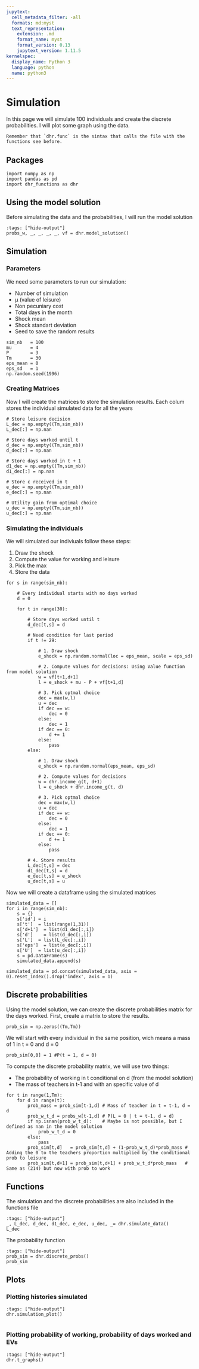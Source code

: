 ```yaml
---
jupytext:
  cell_metadata_filter: -all
  formats: md:myst
  text_representation:
    extension: .md
    format_name: myst
    format_version: 0.13
    jupytext_version: 1.11.5
kernelspec:
  display_name: Python 3
  language: python
  name: python3
---
```

# Simulation

In this page we will simulate 100 individuals and create the discrete probabilities. I will plot some graph using the data. 

```{warning} 
Remember that `dhr.func` is the sintax that calls the file with the functions see before.
```

## Packages
```{code-cell} ipython3
import numpy as np
import pandas as pd
import dhr_functions as dhr
```

## Using the model solution
Before simulating the data and the probabilities, I will run the model solution

```{code-cell} ipython3
:tags: ["hide-output"]
probs_w, _, _, _, _, vf = dhr.model_solution()
```

## Simulation
### Parameters
We need some parameters to run our simulation:
  - Number of simulation 
  - μ (value of leisure)
  - Non pecuniary cost
  - Total days in the month
  - Shock mean
  - Shock standart deviation
  - Seed to save the random results
    
```{code-cell} ipython3 
sim_nb   = 100
mu       = 4
P        = 3
Tm       = 30
eps_mean = 0 
eps_sd   = 1
np.random.seed(1996)
```

### Creating Matrices
Now I will create the matrices to store the simulation results. Each colum stores the individual simulated data for all the years

```{code-cell} ipython3
# Store leisure decision
L_dec = np.empty((Tm,sim_nb))
L_dec[:] = np.nan         

# Store days worked until t 
d_dec = np.empty((Tm,sim_nb))
d_dec[:] = np.nan         

# Store days worked in t + 1
d1_dec = np.empty((Tm,sim_nb))
d1_dec[:] = np.nan         

# Store ϵ received in t 
e_dec = np.empty((Tm,sim_nb))
e_dec[:] = np.nan         

# Utility gain from optimal choice
u_dec = np.empty((Tm,sim_nb))
u_dec[:] = np.nan         
```
### Simulating the individuals
We will simulated our indiviuals follow these steps:
1. Draw the shock
2. Compute the value for working and leisure
3. Pick the max
4. Store the data

```{code-cell} ipython3
for s in range(sim_nb):
    
    # Every individual starts with no days worked
    d = 0
    
    for t in range(30):
        
        # Store days worked until t
        d_dec[t,s] = d
        
        # Need condition for last period
        if t != 29:
            
            # 1. Draw shock
            e_shock = np.random.normal(loc = eps_mean, scale = eps_sd)
            
            # 2. Compute values for decisions: Using Value function from model solution
            w = vf[t+1,d+1]
            l = e_shock + mu - P + vf[t+1,d]
            
            # 3. Pick optmal choice
            dec = max(w,l)
            u = dec
            if dec == w:
                dec = 0
            else:
                dec = 1
            if dec == 0:
                d += 1
            else:
                pass
        else:
            
            # 1. Draw shock
            e_shock = np.random.normal(eps_mean, eps_sd)
            
            # 2. Compute values for decisions
            w = dhr.income_g(t, d+1)
            l = e_shock + dhr.income_g(t, d)
            
            # 3. Pick optmal choice
            dec = max(w,l)
            u = dec
            if dec == w:
                dec = 0 
            else:
                dec = 1
            if dec == 0:
                d += 1
            else:
                pass
                    
        # 4. Store results
        L_dec[t,s] = dec
        d1_dec[t,s] = d
        e_dec[t,s] = e_shock
        u_dec[t,s] = u
```

Now we will create a dataframe using the simulated matrices

```{code-cell} ipython3        
simulated_data = []
for i in range(sim_nb):
    s = {}
    s['id'] = i
    s['t']  = list(range(1,31))
    s['d+1']  = list(d1_dec[:,i])
    s['d']    = list(d_dec[:,i])
    s['L']  = list(L_dec[:,i])
    s['eps']  = list(e_dec[:,i])
    s['U']  = list(u_dec[:,i])
    s = pd.DataFrame(s)
    simulated_data.append(s)
    
simulated_data = pd.concat(simulated_data, axis = 0).reset_index().drop('index', axis = 1)
```

## Discrete probabilities
Using the model solution, we can create the discrete probabilities matrix for the
days worked. First, create a matrix to store the results.

```{code-cell} ipython3
prob_sim = np.zeros((Tm,Tm))
```

We will start with every individual in the same position, wich means a mass of 1 in t = 0 and d = 0

```{code-cell} ipython3
prob_sim[0,0] = 1 #P(t = 1, d = 0)
```

To compute the discrete probability matrix, we will use two things:
- The probability of working in t conditional on d (from the model solution)
- The mass of teachers in t-1 and with an specific value of d

```{code-cell} ipython3
for t in range(1,Tm):
    for d in range(t):
        prob_mass = prob_sim[t-1,d] # Mass of teacher in t = t-1, d = d
        prob_w_t_d = probs_w[t-1,d] # P(L = 0 | t = t-1, d = d)
        if np.isnan(prob_w_t_d):    # Maybe is not possible, but I defined as nan in the model solution
            prob_w_t_d = 0
        else:
            pass
        prob_sim[t,d]   = prob_sim[t,d] + (1-prob_w_t_d)*prob_mass # Adding the 0 to the teachers proportion multiplied by the conditional prob to leisure
        prob_sim[t,d+1] = prob_sim[t,d+1] + prob_w_t_d*prob_mass   # Same as (214) but now with prob to work
```

## Functions
The simulation and the discrete probabilities are also included in the functions file

```{code-cell} ipython3
:tags: ["hide-output"]
_, L_dec, d_dec, d1_dec, e_dec, u_dec, _= dhr.simulate_data()
L_dec
```

The probability function

```{code-cell} ipython3
:tags: ["hide-output"]
prob_sim = dhr.discrete_probs()
prob_sim
```

## Plots
### Plotting histories simulated

```{code-cell} ipython3
:tags: ["hide-output"]
dhr.simulation_plot()
```

```{figure} ../../images/dhr/simulation_histories_5_sim_control.png
```

### Plotting probability of working, probability of days worked and EVs

```{code-cell} ipython3
:tags: ["hide-output"]
dhr.t_graphs()
```
```{figure} ../../images/dhr/EVs.png
```
```{figure} ../../images/dhr/prob_days_worked.png
```
```{figure} ../../images/dhr/prob_working.png
```


